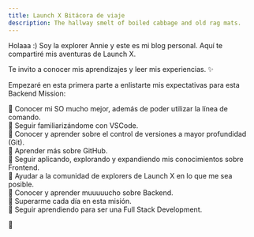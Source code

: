 ```yaml
---
title: Launch X Bitácora de viaje
description: The hallway smelt of boiled cabbage and old rag mats.
---
```


Holaaa :)
Soy la explorer Annie y este es mi blog personal. Aquí te compartiré mis aventuras de Launch X.  

Te invito a conocer mis aprendizajes y leer mis experiencias. ✨  

Empezaré en esta primera parte a enlistarte mis expectativas para esta Backend Mission:  

💠 Conocer mi SO mucho mejor, además de poder utilizar la línea de comando.  
💠 Seguir familiarizándome con VSCode.  
💠 Conocer y aprender sobre el control de versiones a mayor profundidad (Git).  
💠 Aprender más sobre GitHub.  
💠 Seguir aplicando, explorando y expandiendo mis conocimientos sobre Frontend.  
💠 Ayudar a la comunidad de explorers de Launch X en lo que me sea posible.  
💠 Conocer y aprender muuuuucho sobre Backend.  
💠 Superarme cada día en esta misión.  
💠 Seguir aprendiendo para ser una Full Stack Development.

🚀
